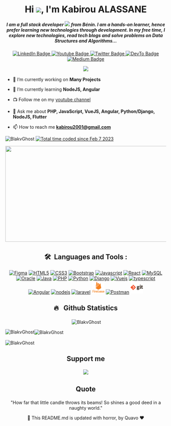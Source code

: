  
<h1 align="center">Hi <img src="https://media.giphy.com/media/hvRJCLFzcasrR4ia7z/giphy.gif" width="40">, I'm Kabirou ALASSANE</h1>
<h5 align="center">I am a full stack developer <img src="https://media.giphy.com/media/WUlplcMpOCEmTGBtBW/giphy.gif" width="30"> from Bénin. I am a hands-on learner, hence prefer learning new technologies through development. In my free time, I explore new technologies, read tech blogs and solve problems on Data Structures and Algorithms...</h5>

<div id="badges" align="center">
  <a href="https://www.linkedin.com/in/kabirou-alassane-11293524a" target="_blank" rel="noreferrer">
    <img src="https://img.shields.io/badge/LinkedIn-blue?style=for-the-badge&logo=linkedin&logoColor=white" alt="LinkedIn Badge"/>
  </a>
  <a href="https://www.youtube.com/@HyperText23" target="_blank" rel="noreferrer">
    <img src="https://img.shields.io/badge/YouTube-red?style=for-the-badge&logo=youtube&logoColor=white" alt="Youtube Badge"/>
  </a>
  <a href="https://www.twitter.com/BlakvGhost" target="_blank" rel="noreferrer">
    <img src="https://img.shields.io/badge/Twitter-blue?style=for-the-badge&logo=twitter&logoColor=white" alt="Twitter Badge"/>
  </a>
  <a href="https://dev.to/blakvghost" target="_blank" rel="noreferrer">
    <img src="https://img.shields.io/badge/Devto-yellow?style=for-the-badge&logo=dev.to&logoColor=white" alt="DevTo Badge"/>
  </a>
  <a href="https://blakvghost.medium.com" target="_blank" rel="noreferrer">
    <img src="https://img.shields.io/badge/medium-blue?style=for-the-badge&logo=medium&logoColor=white" alt="Medium Badge"/>
  </a>
</div>

<p align="center"><img src="https://media.giphy.com/media/M9gbBd9nbDrOTu1Mqx/giphy.gif" width="100"/></p>

- 🔭 I’m currently working on **Many Projects**

- 🌱 I’m currently learning **NodeJS, Angular**

- 📺 Follow me on my [youtube channel](https://youtube.com/@HyperText23)

- 💬 Ask me about **PHP, JavaScript, VueJS, Angular, Python/Django, NodeJS, Flutter**

- 📫 How to reach me **<kabirou2001@gmail.com>**

<p align="left"><img src="https://komarev.com/ghpvc/?username=BlakvGhost&label=Profile%20views&color=0e75b6&style=flat" alt="BlakvGhost" />
<a href="https://wakatime.com/@1344c5fe-3cc4-4e95-b3cf-d96afbad7bf6"><img src="https://wakatime.com/badge/user/1344c5fe-3cc4-4e95-b3cf-d96afbad7bf6.svg" alt="Total time coded since Feb 7 2023" /></a>
</p>

<p align="center"><img src="https://media.giphy.com/media/dWesBcTLavkZuG35MI/giphy.gif" width="600" height="300"  /></p>

## <p align="center">🛠 &nbsp;Languages and Tools :</p>

<p align="center">
<a href="https://www.figma.com/" target="_blank" rel="noreferrer"><img src="https://raw.githubusercontent.com/danielcranney/readme-generator/main/public/icons/skills/figma-colored.svg" width="36" height="36" alt="Figma" /></a>
<a href="https://developer.mozilla.org/en-US/docs/Glossary/HTML5" target="_blank" rel="noreferrer"><img src="https://raw.githubusercontent.com/danielcranney/readme-generator/main/public/icons/skills/html5-colored.svg" width="36" height="36" alt="HTML5" /></a>
<a href="https://www.w3.org/TR/CSS/#css" target="_blank" rel="noreferrer"><img src="https://raw.githubusercontent.com/danielcranney/readme-generator/main/public/icons/skills/css3-colored.svg" width="36" height="36" alt="CSS3" /></a>
<a href="https://getbootstrap.com/" target="_blank" rel="noreferrer"><img src="https://raw.githubusercontent.com/danielcranney/readme-generator/main/public/icons/skills/bootstrap-colored.svg" width="36" height="36" alt="Bootstrap" /></a>
<a href="https://developer.mozilla.org/en-US/docs/Web/JavaScript" target="_blank" rel="noreferrer"><img src="https://raw.githubusercontent.com/danielcranney/readme-generator/main/public/icons/skills/javascript-colored.svg" width="36" height="36" alt="Javascript" /></a>
<a href="https://reactjs.org/" target="_blank" rel="noreferrer"><img src="https://raw.githubusercontent.com/danielcranney/readme-generator/main/public/icons/skills/react-colored.svg" width="36" height="36" alt="React" /></a>
<a href="https://www.mysql.com/" target="_blank" rel="noreferrer"><img src="https://raw.githubusercontent.com/danielcranney/readme-generator/main/public/icons/skills/mysql-colored.svg" width="36" height="36" alt="MySQL" /></a>
<a href="https://www.oracle.com/uk/index.html" target="_blank" rel="noreferrer"><img src="https://raw.githubusercontent.com/danielcranney/readme-generator/main/public/icons/skills/oracle-colored.svg" width="36" height="36" alt="Oracle" /></a>
<a href="https://www.oracle.com/java/" target="_blank" rel="noreferrer"><img src="https://raw.githubusercontent.com/danielcranney/readme-generator/main/public/icons/skills/java-colored.svg" width="36" height="36" alt="Java" /></a>
<a href="https://www.php.net/" target="_blank" rel="noreferrer"><img src="https://raw.githubusercontent.com/danielcranney/readme-generator/main/public/icons/skills/php-colored.svg" width="36" height="36" alt="PHP" /></a>
<a href="https://www.python.org/" target="_blank" rel="noreferrer"><img src="https://raw.githubusercontent.com/danielcranney/readme-generator/main/public/icons/skills/python-colored.svg" width="36" height="36" alt="Python" /></a>
<a href="https://www.django.com/" target="_blank" rel="noreferrer"><img src="https://raw.githubusercontent.com/danielcranney/readme-generator/main/public/icons/skills/django-colored.svg" width="36" height="36" alt="Django" /></a>
<a href="https://www.vuejs.com/" target="_blank" rel="noreferrer"><img src="https://raw.githubusercontent.com/danielcranney/readme-generator/main/public/icons/skills/vuejs-colored.svg" width="36" height="36" alt="Vuejs" /></a>
<a href="https://www.django.com/" target="_blank" rel="noreferrer"><img src="https://raw.githubusercontent.com/danielcranney/readme-generator/main/public/icons/skills/typescript-colored.svg" width="36" height="36" alt="typescript" /></a>
<a href="https://www.angular.com/" target="_blank" rel="noreferrer"><img src="https://raw.githubusercontent.com/danielcranney/readme-generator/main/public/icons/skills/angularjs-colored.svg" width="36" height="36" alt="Angular" /></a>
<a href="https://www.nodejs.com/" target="_blank" rel="noreferrer"><img src="https://raw.githubusercontent.com/danielcranney/readme-generator/main/public/icons/skills/nodejs-colored.svg" width="36" height="36" alt="nodejs" /></a>
<a href="https://www.laravel.com/" target="_blank" rel="noreferrer"><img src="https://raw.githubusercontent.com/danielcranney/readme-generator/main/public/icons/skills/laravel-colored.svg" width="36" height="36" alt="laravel" /></a>
<a href="https://www.firebase.com/" target="_blank" rel="noreferrer"><img src="https://github.com/devicons/devicon/blob/master/icons/firebase/firebase-plain-wordmark.svg" title="Firebase" alt="Firebase" width="40" height="40"/></a>
<a href="https://www.postman.com/" target="_blank" rel="noreferrer"><img src="https://www.vectorlogo.zone/logos/getpostman/getpostman-icon.svg" title="Postman"  alt="Postman" width="40" height="40"/></a>
<a href="https://www.github.com/" target="_blank" rel="noreferrer"><img src="https://github.com/devicons/devicon/blob/master/icons/git/git-original-wordmark.svg" title="Git" **alt="Git" width="40" height="40"/></a>
</p>

## <p align="center">🔥 &nbsp; Github Statistics</p>

<p align="center">&nbsp;<img align="center" src="https://github-readme-stats.vercel.app/api?username=BlakvGhost&show_icons=true&theme=radical&count_private=true&include_all_commits=true" alt="BlakvGhost" /></p>

<p><img align="left" src="https://github-readme-stats.vercel.app/api/top-langs/?username=BlakvGhost&langs_count=10&theme=radical" alt="BlakvGhost" /></p>

<p><img align="center" src="https://github-readme-streak-stats.herokuapp.com/?user=BlakvGhost&theme=radical" alt="BlakvGhost" /></p>

<p><img align="center" src="https://github-readme-stats.vercel.app/api/wakatime?username=@BlakvGhost&theme=radical" alt="BlakvGhost" /></p>

## <p align="center">Support me</p>

<p align="center"><a href="https://www.buymeacoffee.com/kabiroualassane"><img src="https://cdn.buymeacoffee.com/buttons/v2/default-yellow.png" width="200" /></a></p>


## <p align="center">Quote</p>

<p align="center">"How far that little candle throws its beams! So shines a good deed in a naughty world." </p>
<p align="center">🤖 This README.md is updated with horror, by Quavo ❤️</p>

